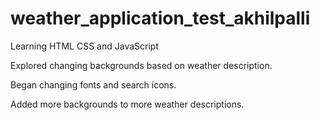 # weather_application_test_akhilpalli
Learning HTML CSS and JavaScript



Explored changing backgrounds based on weather description.

Began changing fonts and search icons.

Added more backgrounds to more weather descriptions.

